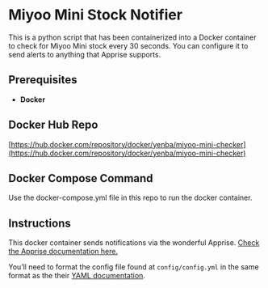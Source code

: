 # Miyoo Mini Stock Notifier

This is a python script that has been containerized into a Docker container to check for Miyoo Mini stock every 30 seconds. You can configure it to send alerts to anything that Apprise supports.

## Prerequisites

- **Docker**

## Docker Hub Repo

[https://hub.docker.com/repository/docker/yenba/miyoo-mini-checker](https://hub.docker.com/repository/docker/yenba/miyoo-mini-checker)

## **Docker Compose Command**

Use the docker-compose.yml file in this repo to run the docker container.

## Instructions

This docker container sends notifications via the wonderful Apprise. [Check the Apprise documentation here.](https://github.com/caronc/apprise#supported-notifications) 

You’ll need to format the config file found at `config/config.yml` in the same format as the their [YAML documentation](https://github.com/caronc/apprise/wiki/Config_yaml).
